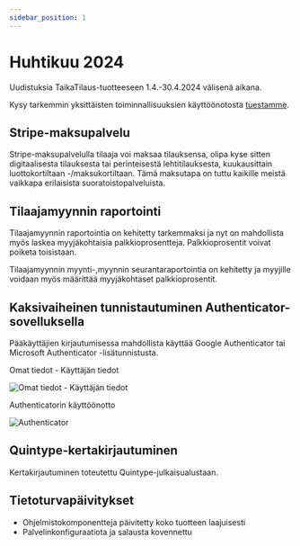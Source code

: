 ```yaml
---
sidebar_position: 1
---
```


# Huhtikuu 2024

Uudistuksia TaikaTilaus-tuotteeseen 1.4.-30.4.2024 välisenä aikana.

Kysy tarkemmin yksittäisten toiminnallisuuksien käyttöönotosta [tuestamme](https://taikatilausoy.freshdesk.com/).

## Stripe-maksupalvelu
 Stripe-maksupalvelulla tilaaja voi maksaa tilauksensa, olipa kyse sitten digitaalisesta tilauksesta tai perinteisestä lehtitilauksesta, kuukausittain luottokortiltaan -/maksukortiltaan. Tämä maksutapa on tuttu kaikille meistä vaikkapa erilaisista suoratoistopalveluista. 

## Tilaajamyynnin raportointi
Tilaajamyynnin raportointia on kehitetty tarkemmaksi ja nyt on mahdollista myös laskea myyjäkohtaisia palkkioprosentteja. Palkkioprosentit voivat poiketa toisistaan.

Tilaajamyynnin myynti-,myynnin seurantaraportointia on kehitetty ja myyjille voidaan myös määrittää myyjäkohtaset palkkioprosentit.

## Kaksivaiheinen tunnistautuminen Authenticator-sovelluksella
Pääkäyttäjien kirjautumisessa mahdollista käyttää Google Authenticator tai Microsoft Authenticator -lisätunnistusta.

Omat tiedot - Käyttäjän tiedot

![Omat tiedot - Käyttäjän tiedot](/img/OmatTiedot.png)

Authenticatorin käyttöönotto

![Authenticator](/img/Authenticator.png)

## Quintype-kertakirjautuminen
Kertakirjautuminen toteutettu Quintype-julkaisualustaan.

## Tietoturvapäivitykset
- Ohjelmistokomponentteja päivitetty koko tuotteen laajuisesti
- Palvelinkonfiguraatiota ja salausta kovennettu